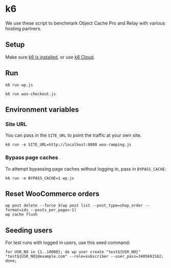 # k6

We use these script to benchmark Object Cache Pro and Relay with various hosting partners.

## Setup

Make sure [k6 is installed](https://k6.io/docs/getting-started/installation/), or use [k6 Cloud](https://k6.io/cloud/).

## Run

```
k6 run wp.js

k6 run woo-checkout.js
```

## Environment variables

### Site URL

You can pass in the `SITE_URL` to point the traffic at your own site.

```
k6 run -e SITE_URL=http://localhost:8080 woo-ramping.js
```

### Bypass page caches

To attempt bypassing page caches without logging in, pass in `BYPASS_CACHE`:

```
k6 run -e BYPASS_CACHE=1 wp.js
```

## Reset WooCommerce orders

```
wp post delete --force $(wp post list --post_type=shop_order --format=ids --posts_per_page=-1)
wp cache flush
```

## Seeding users

For test runs with logged in users, use this seed command:

```
for USR_NO in {1..10000}; do wp user create "test${USR_NO}" "test${USR_NO}@example.com" --role=subscriber --user_pass=3405691582; done;
```

